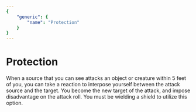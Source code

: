 ```yaml
---
{
	"generic": {
		"name": "Protection"
	}
}
---
```

# Protection
When a source that you can see attacks an object or creature within 5 feet of you, you can take a reaction to interpose yourself between the attack source and the target.
You become the new target of the attack, and impose disadvantage on the attack roll.
You must be wielding a shield to utilize this option.

